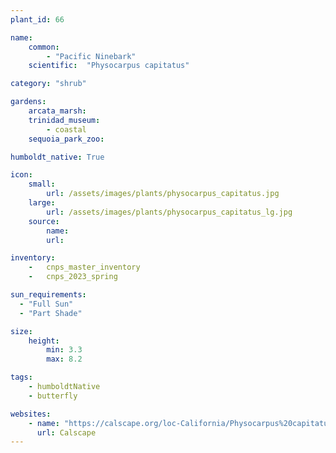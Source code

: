 ```yaml
---
plant_id: 66

name: 
    common: 
        - "Pacific Ninebark"    
    scientific:  "Physocarpus capitatus"   

category: "shrub"

gardens:
    arcata_marsh:
    trinidad_museum:
        - coastal
    sequoia_park_zoo:

humboldt_native: True

icon: 
    small: 
        url: /assets/images/plants/physocarpus_capitatus.jpg     
    large: 
        url: /assets/images/plants/physocarpus_capitatus_lg.jpg 
    source: 
        name: 
        url: 

inventory: 
    -   cnps_master_inventory
    -   cnps_2023_spring

sun_requirements:
  - "Full Sun"
  - "Part Shade"

size:
    height: 
        min: 3.3
        max: 8.2

tags:
    - humboldtNative
    - butterfly

websites:
    - name: "https://calscape.org/loc-California/Physocarpus%20capitatus(%20)"
      url: Calscape
---
```


